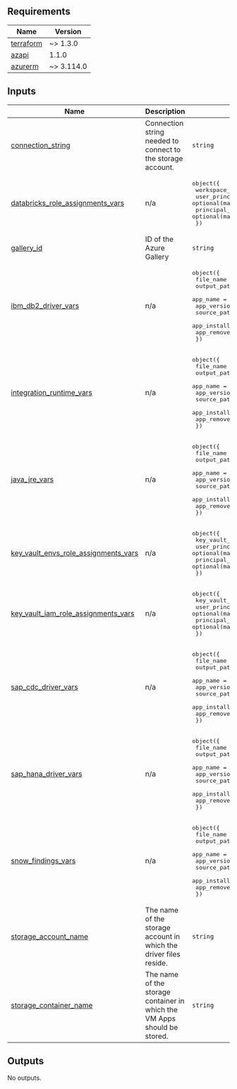 <!-- BEGIN_TF_DOCS -->
## Requirements

| Name | Version |
|------|---------|
| <a name="requirement_terraform"></a> [terraform](#requirement\_terraform) | ~> 1.3.0 |
| <a name="requirement_azapi"></a> [azapi](#requirement\_azapi) | 1.1.0 |
| <a name="requirement_azurerm"></a> [azurerm](#requirement\_azurerm) | ~> 3.114.0 |

## Inputs

| Name | Description | Type | Default | Required |
|------|-------------|------|---------|:--------:|
| <a name="input_connection_string"></a> [connection\_string](#input\_connection\_string) | Connection string needed to connect to the storage account. | `string` | n/a | yes |
| <a name="input_databricks_role_assignments_vars"></a> [databricks\_role\_assignments\_vars](#input\_databricks\_role\_assignments\_vars) | n/a | <pre>object({<br>    workspace_id         = string<br>    user_principal_roles = optional(map(list(string)), {})<br>    principal_id_roles   = optional(map(list(string)), {})<br>  })</pre> | `null` | no |
| <a name="input_gallery_id"></a> [gallery\_id](#input\_gallery\_id) | ID of the Azure Gallery | `string` | n/a | yes |
| <a name="input_ibm_db2_driver_vars"></a> [ibm\_db2\_driver\_vars](#input\_ibm\_db2\_driver\_vars) | n/a | <pre>object({<br>    file_name       = string<br>    output_path     = string<br>    app_name        = string<br>    app_version     = string<br>    source_path     = string<br>    app_install_cmd = string<br>    app_remove_cmd  = string<br>  })</pre> | n/a | yes |
| <a name="input_integration_runtime_vars"></a> [integration\_runtime\_vars](#input\_integration\_runtime\_vars) | n/a | <pre>object({<br>    file_name       = string<br>    output_path     = string<br>    app_name        = string<br>    app_version     = string<br>    source_path     = string<br>    app_install_cmd = string<br>    app_remove_cmd  = string<br>  })</pre> | n/a | yes |
| <a name="input_java_jre_vars"></a> [java\_jre\_vars](#input\_java\_jre\_vars) | n/a | <pre>object({<br>    file_name       = string<br>    output_path     = string<br>    app_name        = string<br>    app_version     = string<br>    source_path     = string<br>    app_install_cmd = string<br>    app_remove_cmd  = string<br>  })</pre> | n/a | yes |
| <a name="input_key_vault_envs_role_assignments_vars"></a> [key\_vault\_envs\_role\_assignments\_vars](#input\_key\_vault\_envs\_role\_assignments\_vars) | n/a | <pre>object({<br>    key_vault_id         = string<br>    user_principal_roles = optional(map(list(string)), {})<br>    principal_id_roles   = optional(map(list(string)), {})<br>  })</pre> | `null` | no |
| <a name="input_key_vault_iam_role_assignments_vars"></a> [key\_vault\_iam\_role\_assignments\_vars](#input\_key\_vault\_iam\_role\_assignments\_vars) | n/a | <pre>object({<br>    key_vault_id         = string<br>    user_principal_roles = optional(map(list(string)), {})<br>    principal_id_roles   = optional(map(list(string)), {})<br>  })</pre> | `null` | no |
| <a name="input_sap_cdc_driver_vars"></a> [sap\_cdc\_driver\_vars](#input\_sap\_cdc\_driver\_vars) | n/a | <pre>object({<br>    file_name       = string<br>    output_path     = string<br>    app_name        = string<br>    app_version     = string<br>    source_path     = string<br>    app_install_cmd = string<br>    app_remove_cmd  = string<br>  })</pre> | n/a | yes |
| <a name="input_sap_hana_driver_vars"></a> [sap\_hana\_driver\_vars](#input\_sap\_hana\_driver\_vars) | n/a | <pre>object({<br>    file_name       = string<br>    output_path     = string<br>    app_name        = string<br>    app_version     = string<br>    source_path     = string<br>    app_install_cmd = string<br>    app_remove_cmd  = string<br>  })</pre> | n/a | yes |
| <a name="input_snow_findings_vars"></a> [snow\_findings\_vars](#input\_snow\_findings\_vars) | n/a | <pre>object({<br>    file_name       = string<br>    output_path     = string<br>    app_name        = string<br>    app_version     = string<br>    source_path     = string<br>    app_install_cmd = string<br>    app_remove_cmd  = string<br>  })</pre> | n/a | yes |
| <a name="input_storage_account_name"></a> [storage\_account\_name](#input\_storage\_account\_name) | The name of the storage account in which the driver files reside. | `string` | n/a | yes |
| <a name="input_storage_container_name"></a> [storage\_container\_name](#input\_storage\_container\_name) | The name of the storage container in which the VM Apps should be stored. | `string` | n/a | yes |

## Outputs

No outputs.
<!-- END_TF_DOCS -->